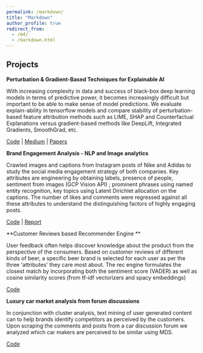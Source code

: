 ```yaml
---
permalink: /markdown/
title: "Markdown"
author_profile: true
redirect_from: 
  - /md/
  - /markdown.html
---
```


Projects 
---
**Perturbation & Gradient-Based Techniques for Explainable AI**

With increasing complexity in data and success of black-box deep learning models in terms of predictive power, it becomes increasingly difficult but important to be able to make sense of model predictions. We evaluate explain-ability in tensorflow models and compare stability of perturbation-based feature attribution methods such as LIME, SHAP and Counterfactual Explanations versus gradient-based methods like DeepLift, Integrated Gradients, SmoothGrad, etc.

[Code](https://github.com/abhinav-sharma-6167/Advanced-ML-and-XAI/tree/main/Project)
| [Medium](https://medium.com/@abhinav_utexas/explainable-ai-e3cf209af5fc)
| [Papers](https://github.com/abhinav-sharma-6167/Advanced-ML-and-XAI/tree/main/Research%20Papers/Explainable%20AI)

**Brand Engagement Analysis - NLP and Image analytics**

Crawled images and captions from Instagram posts of Nike and Adidas to study the social media engagement strategy of both companies.
Key attributes are engineering by obtaining labels, presence of people, sentiment from images (GCP Vision API) ; prominent phrases using named entity recognition, key topics using Latent Dirichlet allocation on the captions. The number of likes and comments were regressed against all these attributes to understand the distinguishing factors of highly engaging posts.

[Code](https://github.com/vicgpt/Unstructured-Data-Analytics/tree/main/Project)
| [Report](https://github.com/vicgpt/Unstructured-Data-Analytics/blob/main/Project/Brand-Analytics.pdf)


**Customer Reviews based Recommender Engine **

User feedback often helps discover knowledge about the product from the perspective of the consumers. Based on customer reviews of different kinds of beer, a specific beer brand is selected for each user as per the three 'attributes' they care most about. The rec engine formulates the closest match by incorporating both the sentiment score (VADER) as well as cosine similarity scores (from tf-idf vectorizers and spacy embeddings)

[Code](https://github.com/vicgpt/Unstructured-Data-Analytics/blob/main/Assignment%202%20-%20Beer%20review/beer_review.ipynb)


**Luxury car market analysis from forum discussions**

In conjunction with cluster analysis, text mining of user generated content can to help brands identify competitors as perceived by the customers. Upon scraping the comments and posts from a car discussion forum we analyzed which car makers are perceived to be similar using MDS. 

[Code](https://github.com/vicgpt/Unstructured-Data-Analytics/blob/main/Assignment%201%20-%20Car%20Brands/Car-Brand-Text-Analytics.ipynb)


